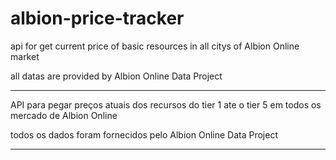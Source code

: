 # albion-price-tracker

api for get current price of basic resources in all citys of Albion Online market

all datas are provided by Albion Online Data Project

----------------------------------------------------------------------------------------------------------------------
API para pegar preços atuais dos recursos do tier 1 ate o tier 5 em todos os mercado de Albion Online

todos os dados foram fornecidos pelo Albion Online Data Project

----------------------------------------------------------------------------------------------------------------------

